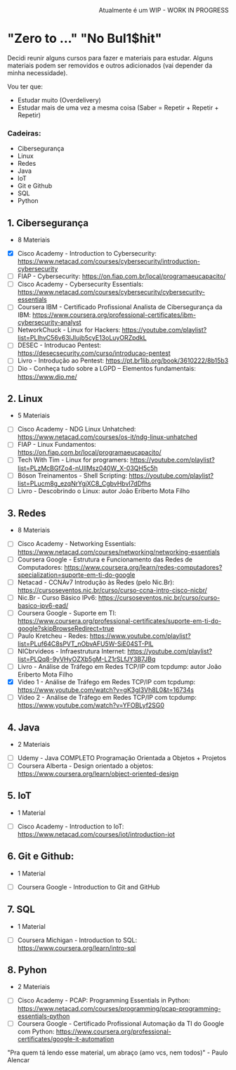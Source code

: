 <p align="right">Atualmente é um WIP - WORK IN PROGRESS</p>

# "Zero to ..." "No Bul1$hit" 

Decidi reunir alguns cursos para fazer e materiais para estudar. Alguns materiais podem ser removidos e outros adicionados (vai depender da minha necessidade).

Vou ter que:

- Estudar muito (Overdelivery)
- Estudar mais de uma vez a mesma coisa (Saber = Repetir + Repetir + Repetir)

### Cadeiras:
- Cibersegurança
- Linux
- Redes
- Java
- loT
- Git e Github
- SQL
- Python

## 1. Cibersegurança
- 8 Materiais
- [x] Cisco Academy - Introduction to Cybersecurity: https://www.netacad.com/courses/cybersecurity/introduction-cybersecurity  
- [ ] FIAP - Cybersecurity: https://on.fiap.com.br/local/programaeucapacito/
- [ ] Cisco Academy - Cybersecurity Essentials: https://www.netacad.com/courses/cybersecurity/cybersecurity-essentials
- [ ] Coursera IBM - Certificado Profissional Analista de Cibersegurança da IBM: https://www.coursera.org/professional-certificates/ibm-cybersecurity-analyst
- [ ] NetworkChuck - Linux for Hackers: https://youtube.com/playlist?list=PLIhvC56v63IJIujb5cyE13oLuyORZpdkL
- [ ] DESEC - Introducao Pentest: https://desecsecurity.com/curso/introducao-pentest
- [ ] Livro - Introdução ao Pentest: https://pt.br1lib.org/book/3610222/8b15b3
- [ ] Dio - Conheça tudo sobre a LGPD – Elementos fundamentais: https://www.dio.me/

## 2. Linux
- 5 Materiais
- [ ] Cisco Academy - NDG Linux Unhatched: https://www.netacad.com/courses/os-it/ndg-linux-unhatched
- [ ] FIAP - Linux Fundamentos: https://on.fiap.com.br/local/programaeucapacito/
- [ ] Tech With Tim - Linux for programers: https://youtube.com/playlist?list=PLzMcBGfZo4-nUIIMsz040W_X-03QH5c5h
- [ ] Bóson Treinamentos - Shell Scripting: https://youtube.com/playlist?list=PLucm8g_ezqNrYgjXC8_CgbvHbvI7dDfhs
- [ ] Livro - Descobrindo o Linux: autor João Eriberto Mota Filho

## 3. Redes
- 8 Materiais
- [ ] Cisco Academy - Networking Essentials: https://www.netacad.com/courses/networking/networking-essentials
- [ ] Coursera Google - Estrutura e Funcionamento das Redes de Computadores: https://www.coursera.org/learn/redes-computadores?specialization=suporte-em-ti-do-google
- [ ] Netacad - CCNAv7 Introdução às Redes (pelo Nic.Br): https://cursoseventos.nic.br/curso/curso-ccna-intro-cisco-nicbr/
- [ ] Nic.Br - Curso Básico IPv6: https://cursoseventos.nic.br/curso/curso-basico-ipv6-ead/
- [ ] Coursera Google - Suporte em TI: https://www.coursera.org/professional-certificates/suporte-em-ti-do-google?skipBrowseRedirect=true
- [ ] Paulo Kretcheu - Redes: https://www.youtube.com/playlist?list=PLuf64C8sPVT_nObvAFU5W-SiE04ST-PlL
- [ ] NICbrvideos - Infraestrutura Internet: https://youtube.com/playlist?list=PLQq8-9yVHyOZXb5gM-LZ1rSLfJY3B7JBq
- [ ] Livro - Análise de Tráfego em Redes TCP/IP com tcpdump: autor João Eriberto Mota Filho  
- [x] Video 1 - Análise de Tráfego em Redes TCP/IP com tcpdump: https://www.youtube.com/watch?v=gK3gl3Vh8L0&t=16734s
- [ ] Vídeo 2 - Análise de Tráfego em Redes TCP/IP com tcpdump: https://www.youtube.com/watch?v=YFOBLyf2SG0

## 4. Java
- 2 Materiais
- [ ] Udemy - Java COMPLETO Programação Orientada a Objetos + Projetos
- [ ] Coursera Alberta - Design orientado a objetos: https://www.coursera.org/learn/object-oriented-design

## 5. loT
- 1 Material
- [ ] Cisco Academy - Introduction to loT: https://www.netacad.com/courses/iot/introduction-iot

## 6. Git e Github:
- 1 Material
- [ ] Coursera Google - Introduction to Git and GitHub

## 7. SQL
- 1 Material
- [ ] Coursera Michigan - Introduction to SQL: https://www.coursera.org/learn/intro-sql 

## 8. Pyhon
- 2 Materiais
- [ ] Cisco Academy - PCAP: Programming Essentials in Python: https://www.netacad.com/courses/programming/pcap-programming-essentials-python
- [ ] Coursera Google - Certificado Profissional Automação da TI do Google com Python: https://www.coursera.org/professional-certificates/google-it-automation

"Pra quem tá lendo esse material, um abraço (amo vcs, nem todos)" - Paulo Alencar
